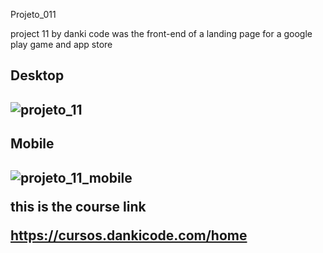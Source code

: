 Projeto_011

project 11 by danki code was the front-end of a landing page for a google play game and app store


<h2>Desktop<h2>
  
  
![projeto_11](https://user-images.githubusercontent.com/69093389/92999682-492de500-f4f9-11ea-8abb-0ba132d346b4.gif)



<h2>Mobile<h2>
  
![projeto_11_mobile](https://user-images.githubusercontent.com/69093389/92999698-6bbffe00-f4f9-11ea-9aaa-15bbe3a11ade.gif)
  


this is the course link

https://cursos.dankicode.com/home   

